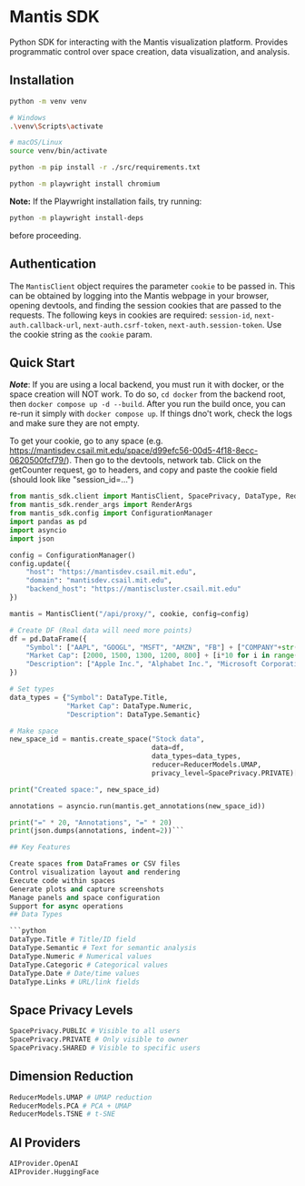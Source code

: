 # Mantis SDK

Python SDK for interacting with the Mantis visualization platform. Provides programmatic control over space creation, data visualization, and analysis.

## Installation

```bash
python -m venv venv

# Windows
.\venv\Scripts\activate

# macOS/Linux
source venv/bin/activate

python -m pip install -r ./src/requirements.txt

python -m playwright install chromium
```

**Note:** If the Playwright installation fails, try running:

```bash
python -m playwright install-deps
```

before proceeding.

## Authentication

The `MantisClient` object requires the parameter `cookie` to be passed in. This can be obtained by logging into the Mantis webpage in your browser, opening devtools, and finding the session cookies that are passed to the requests. The following keys in cookies are required: `session-id`, `next-auth.callback-url`, `next-auth.csrf-token`, `next-auth.session-token`. Use the cookie string as the `cookie` param.

## Quick Start

***Note***: If you are using a local backend, you must run it with docker, or the space creation will NOT work. To do so, `cd docker` from the backend root, then `docker compose up -d --build`. After you run the build once, you can re-run it simply with `docker compose up`. If things dno't work, check the logs and make sure they are not empty.

To get your cookie, go to any space (e.g. https://mantisdev.csail.mit.edu/space/d99efc56-00d5-4f18-8ecc-0620500fcf79/). Then go to the devtools, network tab. Click on the getCounter request, go to headers, and copy and paste the cookie field (should look like "session_id=...")

```python
from mantis_sdk.client import MantisClient, SpacePrivacy, DataType, ReducerModels 
from mantis_sdk.render_args import RenderArgs 
from mantis_sdk.config import ConfigurationManager
import pandas as pd
import asyncio
import json

config = ConfigurationManager()
config.update({
    "host": "https://mantisdev.csail.mit.edu",
    "domain": "mantisdev.csail.mit.edu",
    "backend_host": "https://mantiscluster.csail.mit.edu"
})

mantis = MantisClient("/api/proxy/", cookie, config=config)

# Create DF (Real data will need more points)
df = pd.DataFrame({
    "Symbol": ["AAPL", "GOOGL", "MSFT", "AMZN", "FB"] + ["COMPANY"+str(i) for i in range(100)],
    "Market Cap": [2000, 1500, 1300, 1200, 800] + [i*10 for i in range(100)],
    "Description": ["Apple Inc.", "Alphabet Inc.", "Microsoft Corporation", "Amazon.com Inc.", "Facebook Inc."] + ["This is company number "+str(i) for i in range(100)]
})

# Set types
data_types = {"Symbol": DataType.Title,
              "Market Cap": DataType.Numeric,
              "Description": DataType.Semantic}

# Make space
new_space_id = mantis.create_space("Stock data", 
                                   data=df, 
                                   data_types=data_types,
                                   reducer=ReducerModels.UMAP,
                                   privacy_level=SpacePrivacy.PRIVATE)["space_id"]

print("Created space:", new_space_id)

annotations = asyncio.run(mantis.get_annotations(new_space_id))

print("=" * 20, "Annotations", "=" * 20)
print(json.dumps(annotations, indent=2))```

## Key Features

Create spaces from DataFrames or CSV files
Control visualization layout and rendering
Execute code within spaces
Generate plots and capture screenshots
Manage panels and space configuration
Support for async operations
## Data Types

```python 
DataType.Title # Title/ID field 
DataType.Semantic # Text for semantic analysis
DataType.Numeric # Numerical values 
DataType.Categoric # Categorical values 
DataType.Date # Date/time values 
DataType.Links # URL/link fields 
```

## Space Privacy Levels

```python 
SpacePrivacy.PUBLIC # Visible to all users 
SpacePrivacy.PRIVATE # Only visible to owner 
SpacePrivacy.SHARED # Visible to specific users 
```

## Dimension Reduction

```python 
ReducerModels.UMAP # UMAP reduction 
ReducerModels.PCA # PCA + UMAP 
ReducerModels.TSNE # t-SNE 
```

## AI Providers

```python 
AIProvider.OpenAI
AIProvider.HuggingFace
```
